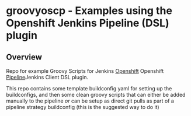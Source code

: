 # groovyoscp - Examples using the Openshift Jenkins Pipeline (DSL) plugin

## Overview
Repo for example Groovy Scripts for Jenkins [Openshift](https://openshift.com) Openshift [Pipeline](https://jenkins.io/solutions/pipeline)Jenkins Client DSL plugin.

This repo contains some template buildconfig yaml for setting up the buildconfigs, and then some clean
groovy scripts that can either be added manually to the pipeline *or* can be setup as direct git pulls
as part of a pipeline strategy buildconfig (this is the suggested way to do it)
